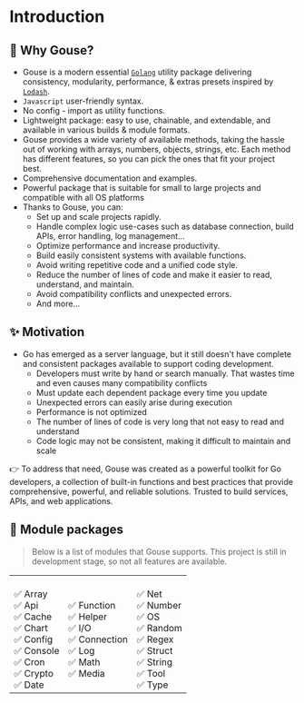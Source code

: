 # Introduction

## 🧠 Why Gouse?

- Gouse is a modern essential [`Golang`](https://golang.org/) utility package delivering consistency, modularity, performance, & extras presets inspired by [`Lodash`](https://lodash.com/).
- `Javascript` user-friendly syntax.
- No config - import as utility functions.
- Lightweight package: easy to use, chainable, and extendable, and available in various builds & module formats.
- Gouse provides a wide variety of available methods, taking the hassle out of working with arrays, numbers, objects, strings, etc. Each method has different features, so you can pick the ones that fit your project best.
- Comprehensive documentation and examples.
- Powerful package that is suitable for small to large projects and compatible with all OS platforms
- Thanks to Gouse, you can:
  - Set up and scale projects rapidly.
  - Handle complex logic use-cases such as database connection, build APIs, error handling, log management...
  - Optimize performance and increase productivity.
  - Build easily consistent systems with available functions.
  - Avoid writing repetitive code and a unified code style.
  - Reduce the number of lines of code and make it easier to read, understand, and maintain.
  - Avoid compatibility conflicts and unexpected errors.
  - And more...

## ✨ Motivation

- Go has emerged as a server language, but it still doesn't have complete and consistent packages available to support coding development.
  - Developers must write by hand or search manually. That wastes time and even causes many compatibility conflicts
  - Must update each dependent package every time you update
  - Unexpected errors can easily arise during execution
  - Performance is not optimized
  - The number of lines of code is very long that not easy to read and understand
  - Code logic may not be consistent, making it difficult to maintain and scale

👉 To address that need, Gouse was created as a powerful toolkit for Go developers, a collection of built-in functions and best practices that provide comprehensive, powerful, and reliable solutions. Trusted to build services, APIs, and web applications.

## 🚀 Module packages

> Below is a list of modules that Gouse supports. This project is still in development stage, so not all features are available.

<div align="center">
  <table>
    <tbody>
      <td align="left">
        <div width="300" height="0"></div><br>
        ✅ Array <br/>
        ✅ Api <br/>
        ✅ Cache <br/>
        ✅ Chart <br/>
        ✅ Config <br/>
        ✅ Console <br/>
        ✅ Cron <br/>
        ✅ Crypto <br/>
        ✅ Date <br/>
        <div width="300" height="0"></div>
      </td>
      <td align="left">
        <div width="300" height="0"></div><br>
        ✅ Function <br/>
        ✅ Helper <br/>
        ✅ I/O <br/>
        ✅ Connection <br/>
        ✅ Log <br/>
        ✅ Math <br/>
        ✅ Media <br/>
        <div width="300" height="0"></div>
      </td>
      <td align="left">
        <div width="400" height="0"></div><br>
        ✅ Net <br/>
        ✅ Number <br/>
        ✅ OS <br/>
        ✅ Random <br/>
        ✅ Regex <br/>
        ✅ Struct <br/>
        ✅ String <br/>
        ✅ Tool <br/>
        ✅ Type <br/>
        <div width="300" height="0"></div>
      </td>
    </tbody>
  </table>
</div>